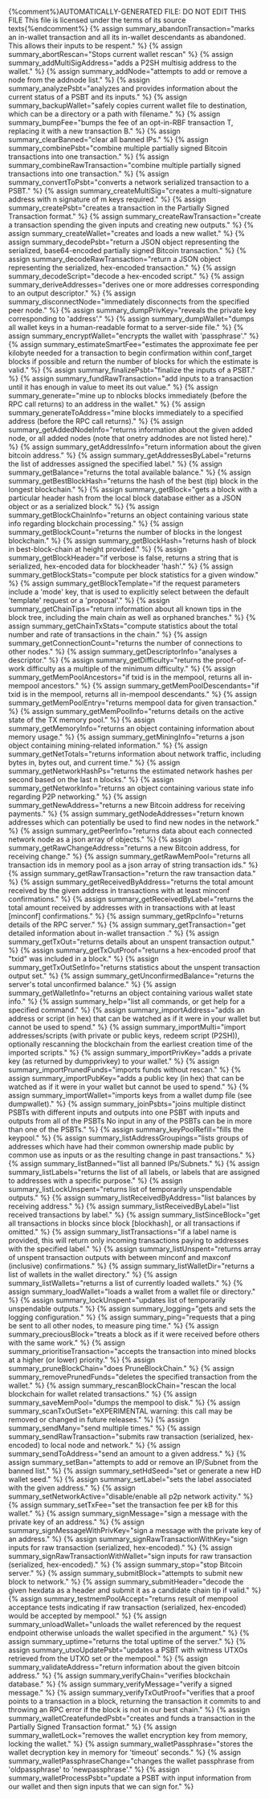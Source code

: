 {%comment%}AUTOMATICALLY-GENERATED FILE: DO NOT EDIT THIS FILE
This file is licensed under the terms of its source texts{%endcomment%}
{% assign summary_abandonTransaction="marks an in-wallet transaction and all its in-wallet descendants as abandoned. This allows their inputs to be respent." %}
{% assign summary_abortRescan="Stops current wallet rescan" %}
{% assign summary_addMultiSigAddress="adds a P2SH multisig address to the wallet." %}
{% assign summary_addNode="attempts to add or remove a node from the addnode list." %}
{% assign summary_analyzePsbt="analyzes and provides information about the current status of a PSBT and its inputs." %}
{% assign summary_backupWallet="safely copies current wallet file to destination, which can be a directory or a path with filename." %}
{% assign summary_bumpFee="bumps the fee of an opt-in-RBF transaction T, replacing it with a new transaction B." %}
{% assign summary_clearBanned="clear all banned IPs." %}
{% assign summary_combinePsbt="combine multiple partially signed Bitcoin transactions into one transaction." %}
{% assign summary_combineRawTransaction="combine multiple partially signed transactions into one transaction." %}
{% assign summary_convertToPsbt="converts a network serialized transaction to a PSBT." %}
{% assign summary_createMultiSig="creates a multi-signature address with n signature of m keys required." %}
{% assign summary_createPsbt="creates a transaction in the Partially Signed Transaction format." %}
{% assign summary_createRawTransaction="create a transaction spending the given inputs and creating new outputs." %}
{% assign summary_createWallet="creates and loads a new wallet." %}
{% assign summary_decodePsbt="return a JSON object representing the serialized, base64-encoded partially signed Bitcoin transaction." %}
{% assign summary_decodeRawTransaction="return a JSON object representing the serialized, hex-encoded transaction." %}
{% assign summary_decodeScript="decode a hex-encoded script." %}
{% assign summary_deriveAddresses="derives one or more addresses corresponding to an output descriptor." %}
{% assign summary_disconnectNode="immediately disconnects from the specified peer node." %}
{% assign summary_dumpPrivKey="reveals the private key corresponding to 'address'." %}
{% assign summary_dumpWallet="dumps all wallet keys in a human-readable format to a server-side file." %}
{% assign summary_encryptWallet="encrypts the wallet with 'passphrase'." %}
{% assign summary_estimateSmartFee="estimates the approximate fee per kilobyte needed for a transaction to begin confirmation within conf_target blocks if possible and return the number of blocks for which the estimate is valid." %}
{% assign summary_finalizePsbt="finalize the inputs of a PSBT." %}
{% assign summary_fundRawTransaction="add inputs to a transaction until it has enough in value to meet its out value." %}
{% assign summary_generate="mine up to nblocks blocks immediately (before the RPC call returns) to an address in the wallet." %}
{% assign summary_generateToAddress="mine blocks immediately to a specified address (before the RPC call returns)." %}
{% assign summary_getAddedNodeInfo="returns information about the given added node, or all added nodes (note that onetry addnodes are not listed here)." %}
{% assign summary_getAddressInfo="return information about the given bitcoin address." %}
{% assign summary_getAddressesByLabel="returns the list of addresses assigned the specified label." %}
{% assign summary_getBalance="returns the total available balance." %}
{% assign summary_getBestBlockHash="returns the hash of the best (tip) block in the longest blockchain." %}
{% assign summary_getBlock="gets a block with a particular header hash from the local block database either as a JSON object or as a serialized block." %}
{% assign summary_getBlockChainInfo="returns an object containing various state info regarding blockchain processing." %}
{% assign summary_getBlockCount="returns the number of blocks in the longest blockchain." %}
{% assign summary_getBlockHash="returns hash of block in best-block-chain at height provided." %}
{% assign summary_getBlockHeader="if verbose is false, returns a string that is serialized, hex-encoded data for blockheader 'hash'." %}
{% assign summary_getBlockStats="compute per block statistics for a given window." %}
{% assign summary_getBlockTemplate="if the request parameters include a 'mode' key, that is used to explicitly select between the default 'template' request or a 'proposal'." %}
{% assign summary_getChainTips="return information about all known tips in the block tree, including the main chain as well as orphaned branches." %}
{% assign summary_getChainTxStats="compute statistics about the total number and rate of transactions in the chain." %}
{% assign summary_getConnectionCount="returns the number of connections to other nodes." %}
{% assign summary_getDescriptorInfo="analyses a descriptor." %}
{% assign summary_getDifficulty="returns the proof-of-work difficulty as a multiple of the minimum difficulty." %}
{% assign summary_getMemPoolAncestors="if txid is in the mempool, returns all in-mempool ancestors." %}
{% assign summary_getMemPoolDescendants="if txid is in the mempool, returns all in-mempool descendants." %}
{% assign summary_getMemPoolEntry="returns mempool data for given transaction." %}
{% assign summary_getMemPoolInfo="returns details on the active state of the TX memory pool." %}
{% assign summary_getMemoryInfo="returns an object containing information about memory usage." %}
{% assign summary_getMiningInfo="returns a json object containing mining-related information." %}
{% assign summary_getNetTotals="returns information about network traffic, including bytes in, bytes out, and current time." %}
{% assign summary_getNetworkHashPs="returns the estimated network hashes per second based on the last n blocks." %}
{% assign summary_getNetworkInfo="returns an object containing various state info regarding P2P networking." %}
{% assign summary_getNewAddress="returns a new Bitcoin address for receiving payments." %}
{% assign summary_getNodeAddresses="return known addresses which can potentially be used to find new nodes in the network." %}
{% assign summary_getPeerInfo="returns data about each connected network node as a json array of objects." %}
{% assign summary_getRawChangeAddress="returns a new Bitcoin address, for receiving change." %}
{% assign summary_getRawMemPool="returns all transaction ids in memory pool as a json array of string transaction ids." %}
{% assign summary_getRawTransaction="return the raw transaction data." %}
{% assign summary_getReceivedByAddress="returns the total amount received by the given address in transactions with at least minconf confirmations." %}
{% assign summary_getReceivedByLabel="returns the total amount received by addresses with <label> in transactions with at least [minconf] confirmations." %}
{% assign summary_getRpcInfo="returns details of the RPC server." %}
{% assign summary_getTransaction="get detailed information about in-wallet transaction <txid>." %}
{% assign summary_getTxOut="returns details about an unspent transaction output." %}
{% assign summary_getTxOutProof="returns a hex-encoded proof that "txid" was included in a block." %}
{% assign summary_getTxOutSetInfo="returns statistics about the unspent transaction output set." %}
{% assign summary_getUnconfirmedBalance="returns the server's total unconfirmed balance." %}
{% assign summary_getWalletInfo="returns an object containing various wallet state info." %}
{% assign summary_help="list all commands, or get help for a specified command." %}
{% assign summary_importAddress="adds an address or script (in hex) that can be watched as if it were in your wallet but cannot be used to spend." %}
{% assign summary_importMulti="import addresses/scripts (with private or public keys, redeem script (P2SH)), optionally rescanning the blockchain from the earliest creation time of the imported scripts." %}
{% assign summary_importPrivKey="adds a private key (as returned by dumpprivkey) to your wallet." %}
{% assign summary_importPrunedFunds="imports funds without rescan." %}
{% assign summary_importPubKey="adds a public key (in hex) that can be watched as if it were in your wallet but cannot be used to spend." %}
{% assign summary_importWallet="imports keys from a wallet dump file (see dumpwallet)." %}
{% assign summary_joinPsbts="joins multiple distinct PSBTs with different inputs and outputs into one PSBT with inputs and outputs from all of the PSBTs No input in any of the PSBTs can be in more than one of the PSBTs." %}
{% assign summary_keyPoolRefill="fills the keypool." %}
{% assign summary_listAddressGroupings="lists groups of addresses which have had their common ownership made public by common use as inputs or as the resulting change in past transactions." %}
{% assign summary_listBanned="list all banned IPs/Subnets." %}
{% assign summary_listLabels="returns the list of all labels, or labels that are assigned to addresses with a specific purpose." %}
{% assign summary_listLockUnspent="returns list of temporarily unspendable outputs." %}
{% assign summary_listReceivedByAddress="list balances by receiving address." %}
{% assign summary_listReceivedByLabel="list received transactions by label." %}
{% assign summary_listSinceBlock="get all transactions in blocks since block [blockhash], or all transactions if omitted." %}
{% assign summary_listTransactions="if a label name is provided, this will return only incoming transactions paying to addresses with the specified label." %}
{% assign summary_listUnspent="returns array of unspent transaction outputs with between minconf and maxconf (inclusive) confirmations." %}
{% assign summary_listWalletDir="returns a list of wallets in the wallet directory." %}
{% assign summary_listWallets="returns a list of currently loaded wallets." %}
{% assign summary_loadWallet="loads a wallet from a wallet file or directory." %}
{% assign summary_lockUnspent="updates list of temporarily unspendable outputs." %}
{% assign summary_logging="gets and sets the logging configuration." %}
{% assign summary_ping="requests that a ping be sent to all other nodes, to measure ping time." %}
{% assign summary_preciousBlock="treats a block as if it were received before others with the same work." %}
{% assign summary_prioritiseTransaction="accepts the transaction into mined blocks at a higher (or lower) priority." %}
{% assign summary_pruneBlockChain="does PruneBlockChain." %}
{% assign summary_removePrunedFunds="deletes the specified transaction from the wallet." %}
{% assign summary_rescanBlockChain="rescan the local blockchain for wallet related transactions." %}
{% assign summary_saveMemPool="dumps the mempool to disk." %}
{% assign summary_scanTxOutSet="eXPERIMENTAL warning: this call may be removed or changed in future releases." %}
{% assign summary_sendMany="send multiple times." %}
{% assign summary_sendRawTransaction="submits raw transaction (serialized, hex-encoded) to local node and network." %}
{% assign summary_sendToAddress="send an amount to a given address." %}
{% assign summary_setBan="attempts to add or remove an IP/Subnet from the banned list." %}
{% assign summary_setHdSeed="set or generate a new HD wallet seed." %}
{% assign summary_setLabel="sets the label associated with the given address." %}
{% assign summary_setNetworkActive="disable/enable all p2p network activity." %}
{% assign summary_setTxFee="set the transaction fee per kB for this wallet." %}
{% assign summary_signMessage="sign a message with the private key of an address." %}
{% assign summary_signMessageWithPrivKey="sign a message with the private key of an address." %}
{% assign summary_signRawTransactionWithKey="sign inputs for raw transaction (serialized, hex-encoded)." %}
{% assign summary_signRawTransactionWithWallet="sign inputs for raw transaction (serialized, hex-encoded)." %}
{% assign summary_stop="stop Bitcoin server." %}
{% assign summary_submitBlock="attempts to submit new block to network." %}
{% assign summary_submitHeader="decode the given hexdata as a header and submit it as a candidate chain tip if valid." %}
{% assign summary_testmemPoolAccept="returns result of mempool acceptance tests indicating if raw transaction (serialized, hex-encoded) would be accepted by mempool." %}
{% assign summary_unloadWallet="unloads the wallet referenced by the request endpoint otherwise unloads the wallet specified in the argument." %}
{% assign summary_uptime="returns the total uptime of the server." %}
{% assign summary_utxoUpdatePsbt="updates a PSBT with witness UTXOs retrieved from the UTXO set or the mempool." %}
{% assign summary_validateAddress="return information about the given bitcoin address." %}
{% assign summary_verifyChain="verifies blockchain database." %}
{% assign summary_verifyMessage="verify a signed message." %}
{% assign summary_verifyTxOutProof="verifies that a proof points to a transaction in a block, returning the transaction it commits to and throwing an RPC error if the block is not in our best chain." %}
{% assign summary_walletCreatefundedPsbt="creates and funds a transaction in the Partially Signed Transaction format." %}
{% assign summary_walletLock="removes the wallet encryption key from memory, locking the wallet." %}
{% assign summary_walletPassphrase="stores the wallet decryption key in memory for 'timeout' seconds." %}
{% assign summary_walletPassphraseChange="changes the wallet passphrase from 'oldpassphrase' to 'newpassphrase'." %}
{% assign summary_walletProcessPsbt="update a PSBT with input information from our wallet and then sign inputs that we can sign for." %}
